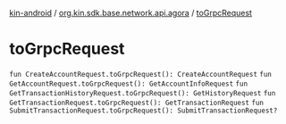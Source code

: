 [kin-android](../index.md) / [org.kin.sdk.base.network.api.agora](index.md) / [toGrpcRequest](./to-grpc-request.md)

# toGrpcRequest

`fun CreateAccountRequest.toGrpcRequest(): CreateAccountRequest`
`fun GetAccountRequest.toGrpcRequest(): GetAccountInfoRequest`
`fun GetTransactionHistoryRequest.toGrpcRequest(): GetHistoryRequest`
`fun GetTransactionRequest.toGrpcRequest(): GetTransactionRequest`
`fun SubmitTransactionRequest.toGrpcRequest(): SubmitTransactionRequest?`